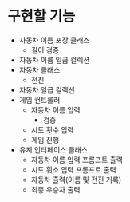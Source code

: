 # 구현할 기능
- 자동차 이름 포장 클래스
  - 길이 검증
- 자동차 이름 일급 컬렉션
- 자동차 클래스
  - 전진
- 자동차 일급 컬렉션
- 게임 컨트롤러
  - 자동차 이름 입력
    - 검증
  - 시도 횟수 입력
  - 게임 진행
- 유저 인터페이스 클래스
  - 자동차 이름 입력 프롬프트 출력
  - 시도 휫소 입력 프롬프트 출력
  - 자동차 출력(이름 및 전진 기록)
  - 최종 우승자 출력